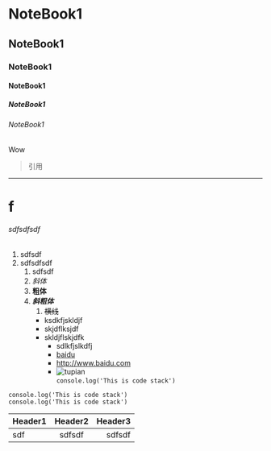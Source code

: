 # NoteBook1
## NoteBook1
### NoteBook1
#### NoteBook1
##### NoteBook1
###### NoteBook1

Wow

>引用
---
# f
###### sdfsdfsdf
1. sdfsdf
2. sdfsdfsdf
    1. sdfsdf
    2. *斜体*
    3. **粗体**
    4. ***斜粗体***
        1. ~~横线~~
        * ksdkfjskldjf
        - skjdflksjdf
        + skldjflskjdfk
            - sdlkfjslkdfj
            - [baidu](http://www.baidu.com)
            - <http://www.baidu.com>
            - ![tupian](http://image.baidu.com/search/detail?ct=503316480&z=undefined&tn=baiduimagedetail&ipn=d&word=markdown&step_word=&ie=utf-8&in=&cl=2&lm=-1&st=undefined&hd=undefined&latest=undefined&copyright=undefined&cs=1613194509,3683268681&os=180465576,2854977854&simid=4198612222,588160452&pn=0&rn=1&di=86020&ln=1760&fr=&fmq=1583841278217_R&fm=&ic=undefined&s=undefined&se=&sme=&tab=0&width=undefined&height=undefined&face=undefined&is=0,0&istype=0&ist=&jit=&bdtype=0&spn=0&pi=0&gsm=0&objurl=http%3A%2F%2Fupload-images.jianshu.io%2Fupload_images%2F13516495-334fb1677e9e9fba.png&rpstart=0&rpnum=0&adpicid=0&force=undefined)            
`console.log('This is code stack')`

```
console.log('This is code stack')
console.log('This is code stack')

```
Header1|Header2|Header3
:-|:-:|-:
sdf|sdfsdf|sdfsdf|